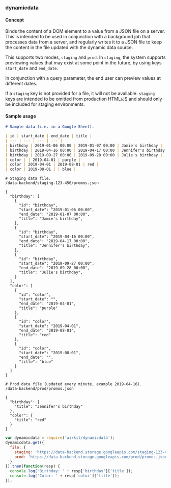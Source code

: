 ### dynamicdata

#### Concept

Binds the content of a DOM element to a value from a JSON file on a server.
This is intended to be used in conjunction with a background job that processes
data from a server, and regularly writes it to a JSON file to keep the content
in the file updated with the dynamic data source.

This supports two modes, `staging` and `prod`. In `staging`, the system
supports previewing values that may exist at some point in the future, by using
keys `start_date` and `end_date`.

In conjunction with a query parameter, the end user can preview values at
different dates.

If a `staging` key is not provided for a file, it will not be available.
`staging` keys are intended to be omitted from production HTML/JS and should
only be included for staging environments.

#### Sample usage

```markdown
# Sample data (i.e. in a Google Sheet).

| id | start_date | end_date | title |
| --- | --- | --- | --- |
| birthday | 2019-01-06 00:00 | 2019-01-07 00:00 | Jamie's birthday |
| birthday | 2019-04-16 00:00 | 2019-04-17 00:00 | Jennifer's birthday |
| birthday | 2019-09-27 00:00 | 2019-09-28 00:00 | Julie's birthday |
| color | | 2019-04-01 | purple |
| color | 2019-04-01 | 2019-08-01 | red |
| color | 2019-08-01 | | blue |
```

```
# Staging data file.
/data-backend/staging-123-456/promos.json

{
  "birthday": [
    {
      "id": "birthday",
      "start_date": "2019-01-06 00:00",
      "end_date": "2019-01-07 00:00",
      "title": "Jamie's birthday",
    },
    {
      "id": "birthday",
      "start_date": "2019-04-16 00:00",
      "end_date": "2019-04-17 00:00",
      "title": "Jennifer's birthday",
    },
    {
      "id": "birthday",
      "start_date": "2019-09-27 00:00",
      "end_date": "2019-09-28 00:00",
      "title": "Julie's birthday",
    }
  ],
  "color": [
    {
      "id": "color",
      "start_date": "",
      "end_date": "2019-04-01",
      "title": "purple"
    },
    {
      "id": "color",
      "start_date": "2019-04-01",
      "end_date": "2019-08-01",
      "title": "red"
    },
    {
      "id": "color",
      "start_date": "2019-08-01",
      "end_date": "",
      "title": "blue"
    }
  ]
}
```

```
# Prod data file (updated every minute, example 2019-04-16).
/data-backend/prod/promos.json

{
  "birthday": {
    "title": "Jennifer's birthday"
  },
  "color": {
    "title": "red"
  }
}
```

```javascript
var dynamicdata = require('airkit/dynamicdata');
dynamicdata.get({
  file: {
    staging: 'https://data-backend.storage.googleapis.com/staging-123-456/promos.json'
    prod: 'https://data-backend.storage.googleapis.com/prod/promos.json'
  }
}).then(function(resp) {
  console.log('Birthday: ' + resp['birthday']['title']);
  console.log('Color: ' + resp['color']['title']);
});
```
